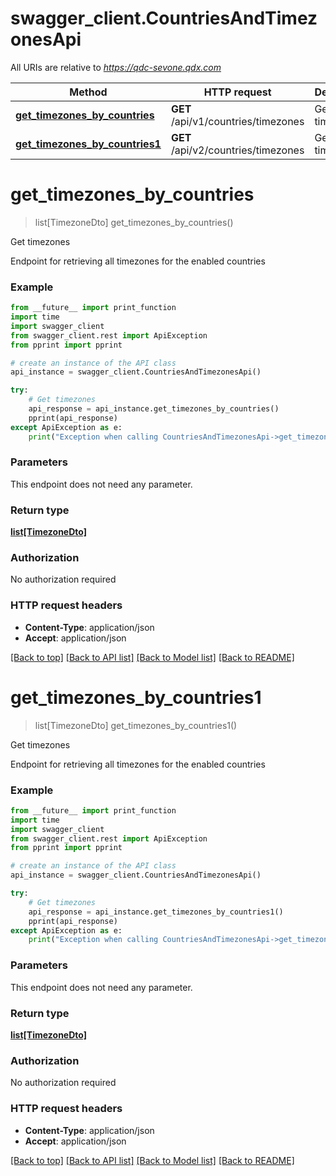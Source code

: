 # swagger_client.CountriesAndTimezonesApi

All URIs are relative to *https://qdc-sevone.qdx.com*

Method | HTTP request | Description
------------- | ------------- | -------------
[**get_timezones_by_countries**](CountriesAndTimezonesApi.md#get_timezones_by_countries) | **GET** /api/v1/countries/timezones | Get timezones
[**get_timezones_by_countries1**](CountriesAndTimezonesApi.md#get_timezones_by_countries1) | **GET** /api/v2/countries/timezones | Get timezones


# **get_timezones_by_countries**
> list[TimezoneDto] get_timezones_by_countries()

Get timezones

Endpoint for retrieving all timezones for the enabled countries

### Example
```python
from __future__ import print_function
import time
import swagger_client
from swagger_client.rest import ApiException
from pprint import pprint

# create an instance of the API class
api_instance = swagger_client.CountriesAndTimezonesApi()

try:
    # Get timezones
    api_response = api_instance.get_timezones_by_countries()
    pprint(api_response)
except ApiException as e:
    print("Exception when calling CountriesAndTimezonesApi->get_timezones_by_countries: %s\n" % e)
```

### Parameters
This endpoint does not need any parameter.

### Return type

[**list[TimezoneDto]**](TimezoneDto.md)

### Authorization

No authorization required

### HTTP request headers

 - **Content-Type**: application/json
 - **Accept**: application/json

[[Back to top]](#) [[Back to API list]](../README.md#documentation-for-api-endpoints) [[Back to Model list]](../README.md#documentation-for-models) [[Back to README]](../README.md)

# **get_timezones_by_countries1**
> list[TimezoneDto] get_timezones_by_countries1()

Get timezones

Endpoint for retrieving all timezones for the enabled countries

### Example
```python
from __future__ import print_function
import time
import swagger_client
from swagger_client.rest import ApiException
from pprint import pprint

# create an instance of the API class
api_instance = swagger_client.CountriesAndTimezonesApi()

try:
    # Get timezones
    api_response = api_instance.get_timezones_by_countries1()
    pprint(api_response)
except ApiException as e:
    print("Exception when calling CountriesAndTimezonesApi->get_timezones_by_countries1: %s\n" % e)
```

### Parameters
This endpoint does not need any parameter.

### Return type

[**list[TimezoneDto]**](TimezoneDto.md)

### Authorization

No authorization required

### HTTP request headers

 - **Content-Type**: application/json
 - **Accept**: application/json

[[Back to top]](#) [[Back to API list]](../README.md#documentation-for-api-endpoints) [[Back to Model list]](../README.md#documentation-for-models) [[Back to README]](../README.md)

